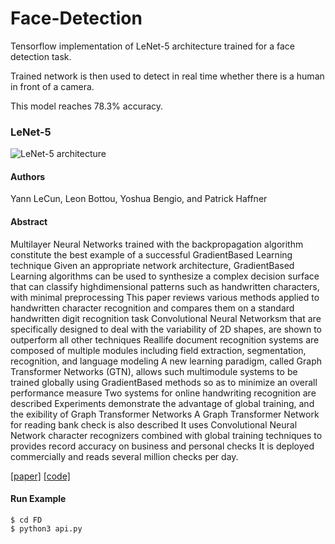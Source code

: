 # Face-Detection
Tensorflow implementation of LeNet-5 architecture trained for a face detection task.

Trained network is then used to detect in real time whether there is a human in front of a camera.

This model reaches 78.3% accuracy.


### LeNet-5

![LeNet-5 architecture](https://user-images.githubusercontent.com/25716030/162345646-b13c9af0-bdb5-4ce7-9a62-c0834cba9e5f.png)

#### Authors
Yann LeCun, Leon Bottou, Yoshua Bengio, and Patrick Haffner

#### Abstract

Multilayer Neural Networks trained with the backpropagation algorithm constitute the best example of a successful
GradientBased Learning technique Given an appropriate network architecture, GradientBased Learning algorithms can be used to synthesize a complex decision surface that can classify highdimensional patterns such as handwritten characters, with minimal preprocessing This paper reviews various methods applied to handwritten character recognition and compares them on a standard handwritten digit recognition task Convolutional Neural Networksm that are specifically designed to deal with the variability of 2D shapes, are shown to outperform all other techniques Reallife document recognition systems are composed of multiple modules including field extraction, segmentation, recognition, and language modeling A new learning paradigm, called Graph Transformer Networks (GTN), allows such multimodule systems to be trained globally using GradientBased methods so as to minimize an overall performance measure Two systems for online handwriting recognition are described Experiments demonstrate the advantage of global training, and the 	exibility of Graph Transformer Networks A Graph Transformer Network for reading bank check is also described It uses Convolutional Neural Network character recognizers combined with global training techniques to provides record accuracy on business and personal checks It is deployed commercially and reads several million checks per day.

[[paper]](http://vision.stanford.edu/cs598_spring07/papers/Lecun98.pdf)  [[code]](https://github.com/IlliaOl/Face-Detection/blob/main/FD/fd.py)

#### Run Example
``` 
$ cd FD
$ python3 api.py 
```
